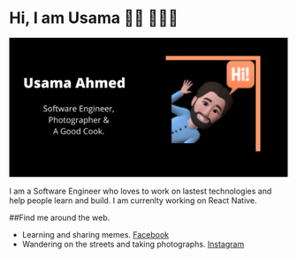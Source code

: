 # Hi, I am Usama 👋🏻 🧑🏻‍💻
<img src="https://raw.githubusercontent.com/UsamaBinKashif/UsamaBinKashif/master/gh-header-image-cropped.png" alt="banner">

I am a Software Engineer who loves to work on lastest technologies and help people learn and build.
I am currenlty working on React Native.


##Find me around the web.
- Learning and sharing memes. <a href="https://www.facebook.com/usamasheikh22/">Facebook</a> 
- Wandering on the streets and taking photographs. <a href="https://www.instagram.com/brownandproud._/">Instagram</a>
